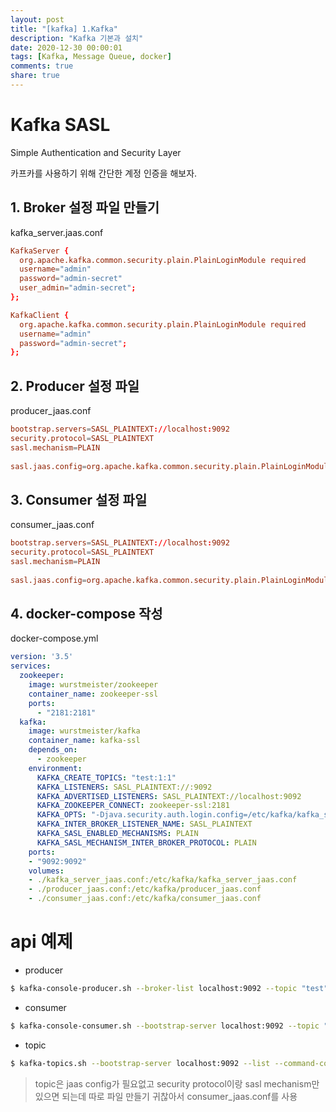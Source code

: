 ```yaml
---
layout: post
title: "[kafka] 1.Kafka"
description: "Kafka 기본과 설치"
date: 2020-12-30 00:00:01
tags: [Kafka, Message Queue, docker]
comments: true
share: true
---
```


# Kafka SASL
Simple Authentication and Security Layer

카프카를 사용하기 위해 간단한 계정 인증을 해보자.

## 1. Broker 설정 파일 만들기

kafka_server.jaas.conf

```conf
KafkaServer {
  org.apache.kafka.common.security.plain.PlainLoginModule required
  username="admin"
  password="admin-secret"
  user_admin="admin-secret";
};

KafkaClient {
  org.apache.kafka.common.security.plain.PlainLoginModule required
  username="admin"
  password="admin-secret";
};
```

## 2. Producer 설정 파일

producer_jaas.conf

```conf
bootstrap.servers=SASL_PLAINTEXT://localhost:9092
security.protocol=SASL_PLAINTEXT
sasl.mechanism=PLAIN
 
sasl.jaas.config=org.apache.kafka.common.security.plain.PlainLoginModule required username="admin" password="admin-secret";
```

## 3. Consumer 설정 파일

consumer_jaas.conf

```conf
bootstrap.servers=SASL_PLAINTEXT://localhost:9092
security.protocol=SASL_PLAINTEXT
sasl.mechanism=PLAIN
 
sasl.jaas.config=org.apache.kafka.common.security.plain.PlainLoginModule required username="admin" password="admin-secret";
```

## 4. docker-compose 작성

docker-compose.yml

```yaml
version: '3.5'
services:
  zookeeper:
    image: wurstmeister/zookeeper
    container_name: zookeeper-ssl
    ports:
      - "2181:2181"
  kafka:
    image: wurstmeister/kafka
    container_name: kafka-ssl
    depends_on:
      - zookeeper
    environment:
      KAFKA_CREATE_TOPICS: "test:1:1"
      KAFKA_LISTENERS: SASL_PLAINTEXT://:9092
      KAFKA_ADVERTISED_LISTENERS: SASL_PLAINTEXT://localhost:9092
      KAFKA_ZOOKEEPER_CONNECT: zookeeper-ssl:2181
      KAFKA_OPTS: "-Djava.security.auth.login.config=/etc/kafka/kafka_server_jaas.conf"
      KAFKA_INTER_BROKER_LISTENER_NAME: SASL_PLAINTEXT
      KAFKA_SASL_ENABLED_MECHANISMS: PLAIN
      KAFKA_SASL_MECHANISM_INTER_BROKER_PROTOCOL: PLAIN
    ports:
    - "9092:9092"
    volumes:
    - ./kafka_server_jaas.conf:/etc/kafka/kafka_server_jaas.conf
    - ./producer_jaas.conf:/etc/kafka/producer_jaas.conf
    - ./consumer_jaas.conf:/etc/kafka/consumer_jaas.conf
```

# api 예제

- producer

```bash
$ kafka-console-producer.sh --broker-list localhost:9092 --topic "test" --producer.config=/etc/kafka/producer_jaas.conf
```

- consumer

```bash
$ kafka-console-consumer.sh --bootstrap-server localhost:9092 --topic "test" --consumer.config=/etc/kafka/consumer_jaas.conf
```

- topic

```bash
$ kafka-topics.sh --bootstrap-server localhost:9092 --list --command-config /etc/kafka/consumer_jaas.conf
```
> topic은 jaas config가 필요없고 security protocol이랑 sasl mechanism만 있으면 되는데 따로 파일 만들기 귀찮아서 consumer_jaas.conf를 사용
